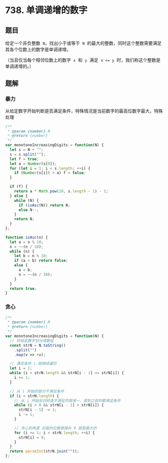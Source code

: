 # 738. 单调递增的数字

## 题目

给定一个非负整数  `N`，找出小于或等于  `N`  的最大的整数，同时这个整数需要满足其各个位数上的数字是单调递增。

（当且仅当每个相邻位数上的数字  `x`  和  `y`  满足  `x <= y`  时，我们称这个整数是单调递增的。）

## 题解

### 暴力

从给定数字开始判断是否满足条件，特殊情况是当前数字的最高位数字最大，特殊处理

```js
/**
 * @param {number} N
 * @return {number}
 */
var monotoneIncreasingDigits = function(N) {
  let s = N + "";
  s = s.split("");
  let f = true;
  let a = Number(s[0]);
  for (let i = 1; i < s.length; ++i) {
    if (Number(s[i]) > a) f = false;
  }

  if (f) {
    return a * Math.pow(10, s.length - 1) - 1;
  } else {
    while (N) {
      if (isAsc(N)) return N;
      else N--;
    }
    return N;
  }
};

function isAsc(n) {
  let a = n % 10;
  n = ~~(n / 10);
  while (n) {
    let b = n % 10;
    if (a < b) return false;
    else {
      a = b;
      n = ~~(n / 10);
    }
  }
  return true;
}
```

### 贪心

```js
/**
 * @param {number} N
 * @return {number}
 */
var monotoneIncreasingDigits = function(N) {
  // 将给定数字划分成数组
  const strN = N.toString()
    .split("")
    .map(v => +v);

  // 满足条件 i 就继续遍历
  let i = 1;
  while (i < strN.length && strN[i - 1] <= strN[i]) {
    i += 1;
  }

  // 从 i 开始的部分不满足条件
  if (i < strN.length) {
    // 从 i 开始反向检查不满足的就减一，直到之前的都满足条件
    while (i > 0 && strN[i - 1] > strN[i]) {
      strN[i - 1] -= 1;
      i -= 1;
    }

    // 贪心的角度 后面的位数直接补 9 就是最大的
    for (i += 1; i < strN.length; ++i) {
      strN[i] = 9;
    }
  }
  return parseInt(strN.join(""));
};
```
